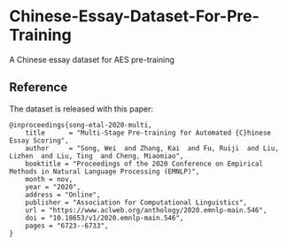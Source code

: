 # Chinese-Essay-Dataset-For-Pre-Training
A Chinese essay dataset for AES pre-training

## Reference
The dataset is released with this paper:

    @inproceedings{song-etal-2020-multi,
        title      = "Multi-Stage Pre-training for Automated {C}hinese Essay Scoring",
        author     = "Song, Wei  and Zhang, Kai  and Fu, Ruiji  and Liu, Lizhen  and Liu, Ting  and Cheng, Miaomiao",
        booktitle = "Proceedings of the 2020 Conference on Empirical Methods in Natural Language Processing (EMNLP)",
        month = nov,
        year = "2020",
        address = "Online",
        publisher = "Association for Computational Linguistics",
        url = "https://www.aclweb.org/anthology/2020.emnlp-main.546",
        doi = "10.18653/v1/2020.emnlp-main.546",
        pages = "6723--6733",
    }



